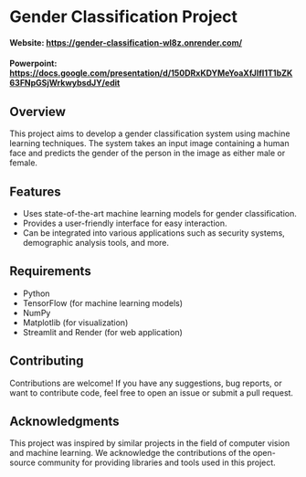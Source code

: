 # Gender Classification Project

#### Website: https://gender-classification-wl8z.onrender.com/
#### Powerpoint: https://docs.google.com/presentation/d/150DRxKDYMeYoaXfJIfI1T1bZK63FNpGSjWrkwybsdJY/edit
## Overview
This project aims to develop a gender classification system using machine learning techniques. The system takes an input image containing a human face and predicts the gender of the person in the image as either male or female.

## Features
- Uses state-of-the-art machine learning models for gender classification.
- Provides a user-friendly interface for easy interaction.
- Can be integrated into various applications such as security systems, demographic analysis tools, and more.

## Requirements
- Python
- TensorFlow (for machine learning models)
- NumPy
- Matplotlib (for visualization)
- Streamlit and Render (for web application)

## Contributing
Contributions are welcome! If you have any suggestions, bug reports, or want to contribute code, feel free to open an issue or submit a pull request.

## Acknowledgments
This project was inspired by similar projects in the field of computer vision and machine learning.
We acknowledge the contributions of the open-source community for providing libraries and tools used in this project.
